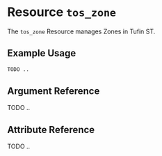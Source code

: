 # Resource `tos_zone`

The `tos_zone` Resource manages Zones in Tufin ST.

## Example Usage

```terraform
TODO ..
```

## Argument Reference

TODO ..

## Attribute Reference

TODO ..